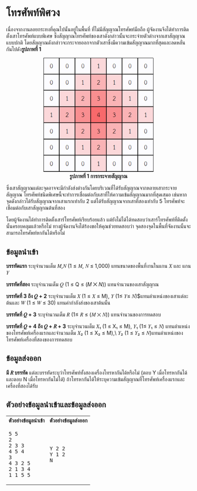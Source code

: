 # โทรศัพท์พิศวง

เนื่องจากงานลอยกระทงที่คุณไปนั้นอยู่ในพื้นที่ ที่ไม่มีสัญญาณโทรศัพท์มือถือ ผู้จัดงานจึงได้ทำการติดตั้งเสาโทรศัพท์แบบพิเศษ ซึ่งสัญญาณโทรศัพท์ของเสาดังกล่าวนั้นจะกระจ่ายตัวต่างจากเสาสัญญาณแบบปกติ โดยสัญญาณดังกล่าวจะกระจายออกจากตัวเสาซึ่งมีความเข้มสัญญาณมากที่สุดและลดหลั่นกันไปดัง**รูปภาพที่ 1**
<figure>
<center>
<img src=./assets/Transmitter.png alt="drawing" width="300"/>
<figcaption><b>รูปภาพที่ 1 การกระจายสัญญาณ</b></figcaption>
</center>
</figure>

ซึ่งเสาสัญญาณแต่ละจุดอาจจะมีกำลังส่งต่างกันโดยบริเวณที่ได้รับสัญญาณจากหลายเสากระจายสัญญาณ โทรศัพท์ชนิดพิเศษนี้จะทำการเชื่อมต่อกับเสาที่ให้ความเข้มสัญญาณมากที่สุดเสมอ เช่นหากจุดดังกล่าวได้รับสัญญาณจากเสาแรกเท่ากับ 2 แต่ได้รับสัญญาณจากเสาที่สองเท่ากับ 5 โทรศัพท์จะเชื่อมต่อกับเสาสัญญาณต้นที่สอง

โดยผู้จัดงานได้ทำการติดตั้งเสาร์โทรศัพท์เรียบร้อยแล้ว แต่ยังไม่ได้ได้ทดสอบว่าเสาร์โทรศัพท์ที่ติดตั้งนั้นครอบคลุมแล้วหรือไม่ ทางผู้จัดงานจึงได้ร้องขอให้คุณช่วยทดสอบว่า จุดสองจุดในพื้นที่จัดงานนั้นจะสามารถโทรศัพท์หากันได้หรือไม่

## ข้อมูลนำเข้า

**บรรทัดแรก** ระบุจำนวนเต็ม 𝑀,𝑁 (1 ≤ 𝑀, 𝑁 ≤ 1,000) แทนขนาดของพื้นที่งานในแกน 𝑋  และ แกน 𝑌 

**บรรทัดที่สอง** ระบุจำนวนเต็ม 𝑄 (1 ≤ Q ≤ (𝑀 ⨉ 𝑁)) แทนจำนวนของเสาสัญญาณ

**บรรทัดที่ $3$ ถึง 𝑄 + 2** ระบุจำนวนเต็ม 𝑋 (1 ≤ 𝑋 ≤ M), 𝑌 (1≤ 𝑌≤ 𝑁)$แทนตำแหน่งของเสาแต่ละต้นและ 𝑊 (1 ≤ 𝑊 ≤ 30) แทนค่ากำลังส่งของเสาต้นนั้น

**บรรทัดที่ 𝑄 + 3** ระบุจำนวนเต็ม 𝑅 (1≤ 𝑅 ≤ (𝑀 ⨉ 𝑁)) แทนจำนวนของการทดสอบ

**บรรทัดที่ 𝑄 + 4 ถึง 𝑄 + 𝑅 + 3** ระบุจำนวนเต็ม 𝑋₁ (1 ≤ X₁ ≤ M), 𝑌₁ (1≤ 𝑌₁ ≤ 𝑁) แทนตำแหน่งของโทรศัพท์เครื่องแรกและจำนวนเต็ม 𝑋₂ (1 ≤ X₂ ≤ M),\ 𝑌₂ (1 ≤ 𝑌₂ ≤ 𝑁)แทนตำแหน่งของโทรศัพท์เครื่องที่สองของการทดสอบ

## ข้อมูลส่งออก

**มี 𝑅 บรรทัด** แต่ละบรรทัดระบุว่าโทรศัพท์ทั้งสองเครื่องโทรหากันได้หรือไม่ (ตอบ Y เมื่อโทรหากันได้ และตอบ N เมื่อโทรหากันไม่ได้) ถ้าโทรหากันได้ให้ระบุความเข้มสัญญาณที่โทรศัพท์เครื่องแรกและเครื่องที่สองได้รับ

## ตัวอย่างข้อมูลนำเข้าและข้อมูลส่งออก

<table>
<tr>
<th>ตัวอย่างข้อมูลนำเข้า</th><th>ตัวอย่างข้อมูลส่งออก</th>
</tr>
<tr><td>
<pre>
5 5
2
2 3 3
4 5 4
3
4 3 2 5
2 1 3 4
1 1 5 5
</pre></td>
<td>
<pre>
Y 2 2
Y 1 2
N
</pre>
</td></tr>
</table>
